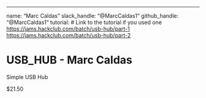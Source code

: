 ---
name: “Marc Caldas”
slack_handle: “@MarcCaldas1”
github_handle: “@MarcCaldas1”
tutorial: # Link to the tutorial if you used one
https://jams.hackclub.com/batch/usb-hub/part-1 
https://jams.hackclub.com/batch/usb-hub/part-2 

# USB_HUB - Marc Caldas

<!-- Describe your board in 2-3 sentences. What are you making? What will it do? -->
Simple USB Hub
<!-- How much is it going to cost? -->
$21.50

